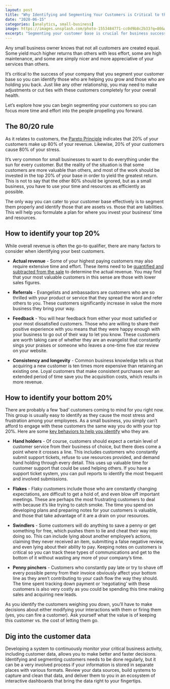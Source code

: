 ```yaml
---
layout: post
title: "Why Identifying and Segmenting Your Customers is Critical to the Health of Your Business"
date: "2020-06-15"
categories: [analytics, small-business]
image: https://images.unsplash.com/photo-1553484771-cc0d9b8c2b33?q=80&w=1301&auto=format&fit=crop&ixlib=rb-4.0.3&ixid=M3wxMjA3fDB8MHxwaG90by1wYWdlfHx8fGVufDB8fHx8fA%3D%3D
excerpt: "Segmenting your customer base is crucial for business success, emphasizing the importance of the top 20% contributing significantly to revenue. Factors like actual revenue, referrals, feedback, and consistency help identify this group. Conversely, addressing the bottom 20%, including hand-holders, flakes, swindlers, and penny-pinchers, prevents resource drain. Regularly monitoring and segmenting customer data empowers informed decision-making, ensuring efficient allocation of resources."
---
```


Any small business owner knows that not all customers are created equal. Some yield much higher returns than others with less effort, some are high maintenance, and some are simply nicer and more appreciative of your services than others.

It’s critical to the success of your company that you segment your customer base so you can identify those who are helping you grow and those who are holding you back. Just like any other relationship, you may need to make adjustments or cut ties with these customers completely for your overall health.

Let’s explore how you can begin segmenting your customers so you can focus more time and effort into the people propelling you forward.

## The 80/20 rule

As it relates to customers, the [Pareto Principle](https://www.forbes.com/sites/kevinkruse/2016/03/07/80-20-rule/#25d0b1043814) indicates that 20% of your customers make up 80% of your revenue. Likewise, 20% of your customers cause 80% of your stress. 

It’s very common for small businesses to want to do everything under the sun for every customer. But the reality of the situation is that some customers are more valuable than others, and most of the work should be invested in the top 20% of your base in order to yield the greatest return. This is not to say that the other 80% should be ignored, but as a small business, you have to use your time and resources as efficiently as possible.

The only way you can cater to your customer base effectively is to segment them properly and identify those that are assets vs. those that are liabilities. This will help you formulate a plan for where you invest your business’ time and resources.

## How to identify your top 20%

While overall revenue is often the go-to qualifier, there are many factors to consider when identifying your best customers.

- **Actual revenue** - Some of your highest paying customers may also require extensive time and effort. These items need to be [quantified and subtracted from the sale](https://www.americanexpress.com/en-us/business/trends-and-insights/articles/how-to-identify-your-most-valuable-customers/) to determine the actual revenue. You may find that your most valuable customers in this sense are those with lower sales figures.

- **Referrals** \- Evangelists and ambassadors are customers who are so thrilled with your product or service that they spread the word and refer others to you. These customers significantly increase in value the more business they bring your way.

- **Feedback** \- You will hear feedback from either your most satisfied or your most dissatisfied customers. Those who are willing to share their positive experience with you means that they were happy enough with your business to go out of their way to let you know. These customers are worth taking care of whether they are an evangelist that constantly sings your praises or someone who leaves a one-time five star review on your website.

- **Consistency and longevity** - Common business knowledge tells us that acquiring a new customer is ten times more expensive than retaining an existing one. Loyal customers that make consistent purchases over an extended period of time save you the acquisition costs, which results in more revenue. 

## How to identify your bottom 20%

There are probably a few ‘bad’ customers coming to mind for you right now. This group is usually easy to identify as they cause the most stress and frustration among your employees. As a small business, you simply can’t afford to engage with these customers the same way you do with your top 20%. Here are some [key behaviors to help you identify](https://www.nextiva.com/blog/bad-customers.html) who they are.

- **Hand holders** - Of course, customers should expect a certain level of customer service from their business of choice, but there does come a point where it crosses a line. This includes customers who constantly submit support tickets, refuse to use resources provided, and demand hand holding through every detail. This uses up valuable time for customer support that could be used helping others. If you have a support ticket system, you can pull reports to identify the most frequent and involved submissions.

- **Flakes** \- Flaky customers include those who are constantly changing expectations, are difficult to get a hold of, and even blow off important meetings. These are perhaps the most frustrating customers to deal with because it’s like trying to catch smoke. The time you spend on developing plans and preparing notes for your customers is valuable, and those that take advantage of it are a drain on your resources.

- **Swindlers** \- Some customers will do anything to save a penny or get something for free, which pushes them to lie and cheat their way into doing so. This can include lying about another employee’s actions, claiming they never received an item, submitting a false negative review, and even lying about their ability to pay. Keeping notes on customers is critical so you can track these types of communications and get to the bottom of it without wasting any more of your company’s time.

- **Penny pinchers** - Customers who constantly pay late or try to shave off every possible penny from their invoice obviously affect your bottom line as they aren’t contributing to your cash flow the way they should. The time spent tracking down payment or ‘negotiating’ with these customers is also very costly as you could be spending this time making sales and acquiring new leads.

As you identify the customers weighing you down, you’ll have to make decisions about either modifying your interactions with them or firing them (yes, you can fire a customer). Ask yourself what the value is of keeping this customer vs. the cost of letting them go.  

## Dig into the customer data

Developing a system to continuously monitor your critical business activity, including customer data, allows you to make better and faster decisions. Identifying and segmenting customers needs to be done regularly, but it can be a very involved process if your information is stored in separate places with various formats. Review your data sources, build systems to capture and clean that data, and deliver them to you in an ecosystem of interactive dashboards that bring the data right to your fingertips.